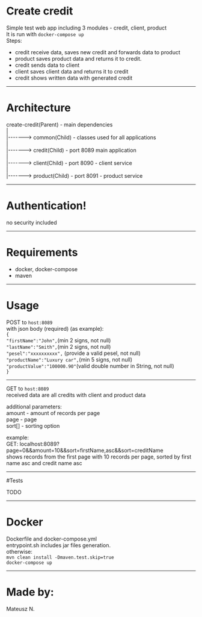 # Create credit 

Simple test web app including 3 modules - credit, client, product<br>
It is run with `docker-compose up`<br>
Steps:
- credit receive data, saves new credit and forwards data to product<br>
- product saves product data and returns it to credit.
- credit sends data to client
- client saves client data and returns it to credit
- credit shows written data with generated credit
----------------------------
# Architecture

create-credit(Parent) - main dependencies<br>
|<br>
|-------> common(Child) - classes used for all applications <br>
|<br>
|-------> credit(Child) - port 8089 main application<br>
|<br>
|-------> client(Child) - port 8090 - client service<br>
|<br>
|-------> product(Child) - port 8091 - product service<br>

--------------------------------
# Authentication!

no security included

--------------------------------------
# Requirements

- docker, docker-compose
- maven
--------------------------
# Usage

POST to `host:8089`<br>
with json body (required) (as example):<br>
`{`<br>
`"firstName":"John",`(min 2 signs, not null)<br>
`"lastName":"Smith",`(min 2 signs, not null)<br>
`"pesel":"xxxxxxxxxx",` (provide a valid pesel, not null)<br>
`"productName":"Luxury car",`(min 5 signs, not null)<br>
`"productValue":"100000.90"`(valid double number in String, not null)<br>
`}`<br>

---------------------------------------

GET to `host:8089`<br>
received data are all credits with client and product data<br>

additional parameters:<br>
amount - amount of records per page<br>
page - page<br>
sort[] - sorting option<br>

example:<br>
GET: localhost:8089?page=0&&amount=10&&sort=firstName,asc&&sort=creditName<br>
shows records from the first page with 10 records per page, sorted by first name asc and credit name asc

------------------------------
#Tests

TODO

-----------------------------------------
# Docker

Dockerfile and docker-compose.yml<br>
entrypoint.sh includes jar files generation.<br>
otherwise:<br>
`mvn clean install -Dmaven.test.skip=true`<br>
`docker-compose up`

--------------------------

# Made by:

Mateusz N.